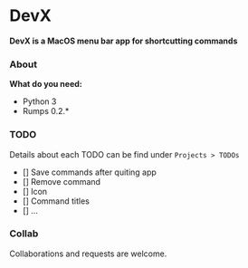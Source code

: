 # DevX
__DevX is a MacOS menu bar app for shortcutting commands__

### About

__What do you need:__
- Python 3
- Rumps 0.2.*

### TODO

Details about each TODO can be find under `Projects > TODOs`

- [] Save commands after quiting app
- [] Remove command
- [] Icon
- [] Command titles
- [] ...


### Collab
Collaborations and requests are welcome.